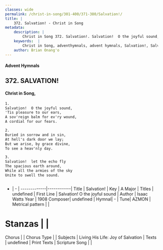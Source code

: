 ```yaml
---
classes: wide
permalink: /christ-in-song/301-400/371-380/Salvation!/
title: |
    372. Salvation! - Christ in Song
metadata:
    description: |
        Christ in Song 372. Salvation!. Salvation!  O the joyful sound, 'Tis pleasure to our ears, A sov'reign balm for ev'ry wound, A cordial for our fears.
    keywords:  |
        Christ in Song, adventhymnals, advent hymnals, Salvation!, Salvation!  O the joyful sound. 
    author: Brian Onang'o
---
```


#### Advent Hymnals
## 372. SALVATION!
####  Christ in Song,

```txt
1.
Salvation!  O the joyful sound,
'Tis pleasure to our ears,
A sov'reign balm for ev'ry wound,
A cordial for our fears.

2.
Buried in sorrow and in sin,
At hell's dark door we lay;
But we arise, by grace divine,
To see a heav'nly day.

3.
Salvation!  let the echo fly
The spacious earth around,
While all the armies of the sky
Unite to swell the sound.



```

- |   -  |
-------------|------------|
Title | Salvation! |
Key | A Major |
Titles | undefined |
First Line | Salvation!  O the joyful sound |
Author | Isaac Watts
Year | 1908
Composer| undefined |
Hymnal|  - |
Tune| AZMON |
Metrical pattern | |
# Stanzas |  |
Chorus |  |
Chorus Type |  |
Subjects | Living His Life: Joy of Salvation |
Texts | undefined |
Print Texts | 
Scripture Song |  |
    
